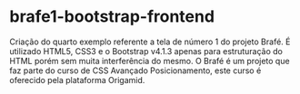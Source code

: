 # brafe1-bootstrap-frontend
Criação do quarto exemplo referente a tela de número 1 do projeto Brafé.
É utilizado HTML5, CSS3 e o Bootstrap v4.1.3 apenas para estruturação do HTML porém sem muita interferência do mesmo. 
O Brafé é um projeto que faz parte do curso de CSS Avançado Posicionamento, este curso é oferecido pela plataforma Origamid.
